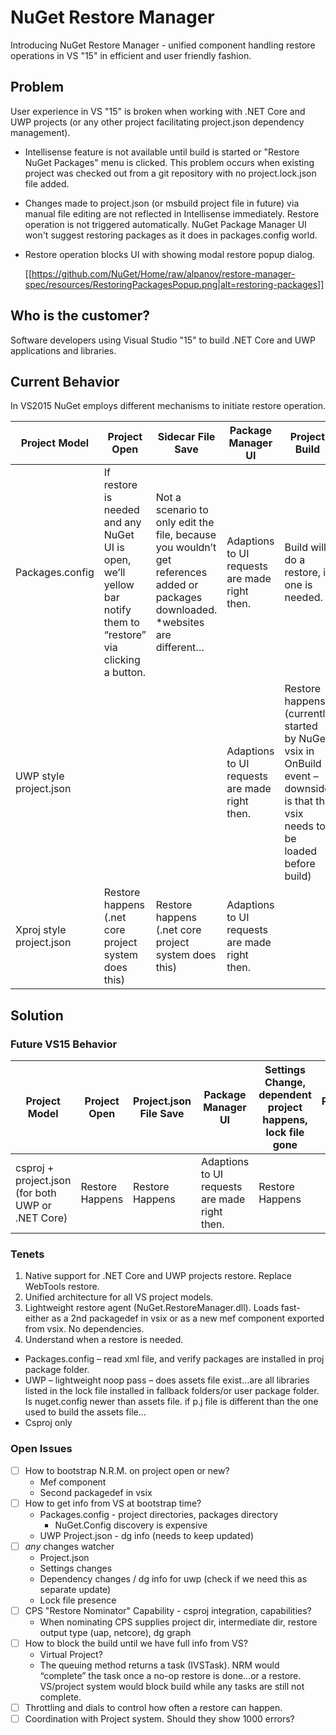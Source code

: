 # NuGet Restore Manager
Introducing NuGet Restore Manager - unified component handling restore operations in VS "15" in efficient and user friendly fashion.

## Problem
User experience in VS "15" is broken when working with .NET Core and UWP projects (or any other project facilitating project.json dependency management). 

- Intellisense feature is not available until build is started or "Restore NuGet Packages" menu is clicked. This problem occurs when existing project was checked out from a git repository with no project.lock.json file added.

- Changes made to project.json (or msbuild project file in future) via manual file editing are not reflected in Intellisense immediately. Restore operation is not triggered automatically. NuGet Package Manager UI won't suggest restoring packages as it does in packages.config world.

- Restore operation blocks UI with showing modal restore popup dialog.

  [[https://github.com/NuGet/Home/raw/alpanov/restore-manager-spec/resources/RestoringPackagesPopup.png|alt=restoring-packages]]

## Who is the customer?
Software developers using Visual Studio "15" to build .NET Core and UWP applications and libraries.

## Current Behavior
In VS2015 NuGet employs different mechanisms to initiate restore operation.

| Project Model | Project Open | Sidecar File Save | Package Manager UI | Project Build |
| --- | --- | --- | --- | --- |
| Packages.config | If restore is needed and any NuGet UI is open, we’ll yellow bar notify them to “restore” via clicking a button. | Not a scenario to only edit the file, because you wouldn’t get references added or packages downloaded. *websites are different… | Adaptions to UI requests are made right then. | Build will do a restore, if one is needed. |
| UWP style project.json | | | Adaptions to UI requests are made right then. | Restore happens (currently started by NuGet vsix in OnBuild event – downside is that the vsix needs to be loaded before build) |
| Xproj style project.json | Restore happens (.net core project system does this) | Restore happens (.net core project system does this) | Adaptions to UI requests are made right then. |
		

## Solution
### Future VS15 Behavior
| Project Model | Project Open | Project.json File Save | Package Manager UI | Settings Change, dependent project happens, lock file gone | Project Build |
| --- | --- | --- | --- | --- | --- |
| csproj + project.json (for both UWP or .NET Core) | Restore Happens | Restore Happens | Adaptions to UI requests are made right then. | Restore Happens | |

### Tenets
1. Native support for .NET Core and UWP projects restore. Replace WebTools restore.
2. Unified architecture for all VS project models.
3. Lightweight restore agent (NuGet.RestoreManager.dll). Loads fast- either as a 2nd packagedef in vsix or as a new mef component exported from vsix. No dependencies.
4. Understand when a restore is needed.
  * Packages.config – read xml file, and verify packages are installed in proj package folder.
  * UWP – lightweight noop pass – does assets file exist…are all libraries listed in the lock file installed in fallback folders/or user package folder. Is nuget.config newer than assets file. if p.j file is different than the one used to build the assets file…
  * Csproj only

### Open Issues
- [ ] How to bootstrap N.R.M. on project open or new?
	- Mef component
	- Second packagedef in vsix
- [ ] How to get info from VS at bootstrap time? 
	- Packages.config - project directories, packages directory
		- NuGet.Config discovery is expensive
	- UWP Project.json - dg info (needs to keep updated)
- [ ] *any* changes watcher
	- Project.json
	- Settings changes
	- Dependency changes / dg info for uwp (check if we need this as separate update)
	- Lock file presence
- [ ] CPS "Restore Nominator" Capability - csproj integration, capabilities?
	- When nominating CPS supplies project dir, intermediate dir, restore output type (uap, netcore), dg graph
- [ ] How to block the build until we have full info from VS?
	- Virtual Project?
	- The queuing method returns a task (IVSTask). NRM would “complete” the task once a no-op restore is done…or a restore. VS/project system would block build while any tasks are still not complete.
- [ ] Throttling and dials to control how often a restore can happen.
- [ ] Coordination with Project system. Should they show 1000 errors?